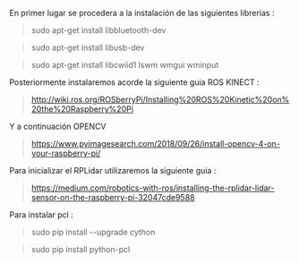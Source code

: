 En primer lugar se procedera a la instalación de las siguientes librerias : 

>sudo apt-get install libbluetooth-dev

>sudo apt-get install libusb-dev

>sudo apt-get install libcwiid1 lswm wmgui wminput


Posteriormente instalaremos acorde la siguiente guia ROS KINECT : 

>http://wiki.ros.org/ROSberryPi/Installing%20ROS%20Kinetic%20on%20the%20Raspberry%20Pi

Y a continuación OPENCV

>https://www.pyimagesearch.com/2018/09/26/install-opencv-4-on-your-raspberry-pi/

Para inicializar el RPLidar utilizaremos la siguiente guia : 

>https://medium.com/robotics-with-ros/installing-the-rplidar-lidar-sensor-on-the-raspberry-pi-32047cde9588

Para instalar pcl :

>sudo pip install --upgrade cython

>sudo pip install python-pcl
